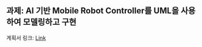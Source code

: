 ## 과제: AI 기반 Mobile Robot Controller를 UML을 사용하여 모델링하고 구현  
  
계획서 링크: [Link](https://docs.google.com/document/d/19p_Ey0uEPIldkqj7Dy5gqU62xaNRgIae/edit?usp=sharing&ouid=113075564234809645071&rtpof=true&sd=true)
